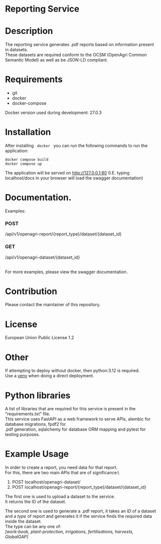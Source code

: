 # Reporting Service

# Description

The reporting service generates .pdf reports based on information present in datasets.\
These datasets are required conform to the OCSM (OpenAgri Common Semantic Model) as well as be JSON-LD compliant.

# Requirements
<ul>
    <li>git</li>
    <li>docker</li>
    <li>docker-compose</li>
</ul>

Docker version used during development: 27.0.3

# Installation
After installing <code> docker </code> you can run the following commands to run the application:
```
docker compose build
docker compose up
```

The application will be served on http://127.0.0.1:80 (I.E. typing localhost/docs in your browser will load the swagger documentation)

# Documentation.
Examples:
<h3>POST</h1>
/api/v1/openagri-report/{report_type}/dataset/{dataset_id}
<h3>GET</h3>
/api/v1/openagri-dataset/{dataset_id}

\
For more examples, please view the swagger documentation.

# Contribution
Please contact the maintainer of this repository.

# License
<a html="https://github.com/openagri-eu/reporting-service/blob/main/LICENSE">European Union Public License 1.2</a>

# Other
If attempting to deploy without docker, then python:3.12 is required.\
Use a <a href="https://peps.python.org/pep-0405/">venv</a> when doing a direct deployment.


# Python libraries
A list of libraries that are required for this service is present in the "requirements.txt" file.\
This service uses FastAPI as a web framework to serve APIs, alembic for database migrations, fpdf2 for\
.pdf generation, sqlalchemy for database ORM mapping and pytest for testing purposes.

# Example Usage
In order to create a report, you need data for that report.\
For this, there are two main APIs that are of significance:\
1. POST localhost/openagri-dataset/
2. POST localhost/openagri-report/{report_type}/dataset/{dataset_id}

The first one is used to upload a dataset to the service.\
It returns the ID of the dataset.

The second one is used to generate a .pdf report, it takes an *ID* of a dataset\
and a *type* of report and generates it if the service finds the required data\
inside the dataset.\
The type can be any one of:\
*[work-book, plant-protection, irrigations, fertilisations, harvests, GlobalGAP]*